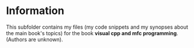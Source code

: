 Information
===========

This subfolder contains my files (my code snippets and my synopses about the main book's topics) 
for the book  **visual cpp and mfc programming**. 
(Authors are unknown).


